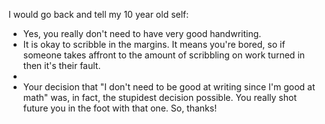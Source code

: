 <!-- 
.. title: If I had a time machine...
.. slug: if-i-had-a-time-machine
.. date: 2014-03-15 07:57:18 UTC-05:00
.. tags: goals
.. category: 
.. link: 
.. description: 
.. type: text
-->

<p>
I would go back and tell my 10 year old self:
<ul>
<li>Yes, you really don't need to have very good handwriting. </li>
<li>It is okay to scribble in the margins. It means you're bored, so if someone takes affront to the amount of scribbling on work turned in then it's their fault.<li>
<li>Your decision that "I don't need to be good at writing since I'm good at math" was, in fact, the stupidest decision possible. You really shot future you in the foot with that one. So, thanks!</li>
</ul>
</p>
